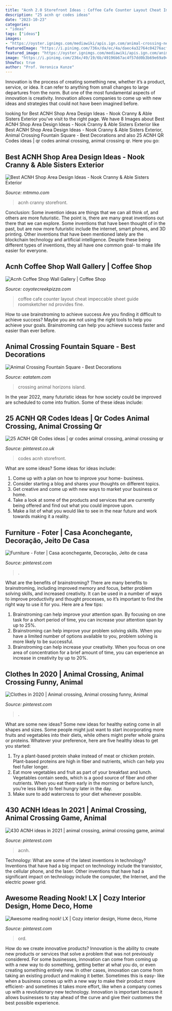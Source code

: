 ```yaml
---
title: "Acnh 2.0 Storefront Ideas : Coffee Cafe Counter Layout Cheat Impeccable Sheet Guide Roomsketcher Nd Provides Fine"
description: "25 acnh qr codes ideas"
date: "2023-10-23"
categories:
- "ideas"
tags: ["ideas"]
images:
- "https://oyster.ignimgs.com/mediawiki/apis.ign.com/animal-crossing-new-horizons/a/ae/ACNH_ShopFlair.jpg?q=width%3D1280"
featuredImage: "https://i.pinimg.com/736x/da/ec/4a/daec4a32764c04276acf4a088da180f3.jpg"
featured_image: "https://oyster.ignimgs.com/mediawiki/apis.ign.com/animal-crossing-new-horizons/a/ae/ACNH_ShopFlair.jpg?q=width%3D1280"
image: "https://i.pinimg.com/236x/49/19/6b/49196b67ac4f57dd0b3b69e69a94a3a7.jpg"
ShowToc: true
author: "Prof. Veronica Kunze"
---
```



Innovation is the process of creating something new, whether it’s a product, service, or idea. It can refer to anything from small changes to large departures from the norm. But one of the most fundamental aspects of innovation is creativity. Innovation allows companies to come up with new ideas and strategies that could not have been imagined before.

	

		
looking for Best ACNH Shop Area Design Ideas - Nook Cranny &amp; Able Sisters Exterior you've visit to the right page. We have 8 Images about Best ACNH Shop Area Design Ideas - Nook Cranny &amp; Able Sisters Exterior like Best ACNH Shop Area Design Ideas - Nook Cranny &amp; Able Sisters Exterior, Animal Crossing Fountain Square - Best Decorations and also 25 ACNH QR Codes ideas | qr codes animal crossing, animal crossing qr. Here you go:
		
    
## Best ACNH Shop Area Design Ideas - Nook Cranny &amp; Able Sisters Exterior

<img loading=lazy src="https://www.mtmmo.com/upload/20210304/6375047514239534415340821.png" onerror="this.onerror=null;this.src='https://tse4.mm.bing.net/th?id=OIP.dd70UCViAwcTWF9cZJ6v4gHaEK&amp;pid=15.1';" alt="Best ACNH Shop Area Design Ideas - Nook Cranny &amp; Able Sisters Exterior">

_Source: mtmmo.com_

>acnh cranny storefront. 

	

Conclusion: Some invention ideas are things that we can all think of, and others are more futuristic. The point is, there are many great inventions out there that we can explore.
Some inventions that have been thought of in the past, but are now more futuristic include the internet, smart phones, and 3D printing. Other inventions that have been mentioned lately are the blockchain technology and artificial intelligence. Despite these being different types of inventions, they all have one common goal- to make life easier for everyone.

    
## Acnh Coffee Shop Wall Gallery | Coffee Shop

<img loading=lazy src="https://impeccabuild.com.au/wp-content/uploads/2020/03/Cafe-Design-Sydney-Coffee-Shop-Design-Cafe-Lighting-ImpeccaBuild--1200x1200.jpg" onerror="this.onerror=null;this.src='https://tse1.mm.bing.net/th?id=OIP.FWaZbKKm_xaHwMacCIC6cAHaHa&amp;pid=15.1';" alt="Acnh Coffee Shop Wall Gallery | Coffee Shop">

_Source: coyotecreekpizza.com_

>coffee cafe counter layout cheat impeccable sheet guide roomsketcher nd provides fine. 

	

How to use brainstroming to achieve success
Are you finding it difficult to achieve success? Maybe you are not using the right tools to help you achieve your goals. Brainstroming can help you achieve success faster and easier than ever before.

    
## Animal Crossing Fountain Square - Best Decorations

<img loading=lazy src="https://oyster.ignimgs.com/mediawiki/apis.ign.com/animal-crossing-new-horizons/a/ae/ACNH_ShopFlair.jpg?q=width%3D1280" onerror="this.onerror=null;this.src='https://tse3.mm.bing.net/th?id=OIP.X-FXj2IRkZRb3fo6pB5WWAHaEK&amp;pid=15.1';" alt="Animal Crossing Fountain Square - Best Decorations">

_Source: eatatem.com_

>crossing animal horizons island. 

	

In the year 2022, many futuristic ideas for how society could be improved are scheduled to come into fruition. Some of these ideas include: 

    
## 25 ACNH QR Codes Ideas | Qr Codes Animal Crossing, Animal Crossing Qr

<img loading=lazy src="https://i.pinimg.com/236x/c1/86/a3/c186a3025b57d7da851e20cb1f469fbf.jpg" onerror="this.onerror=null;this.src='https://tse1.mm.bing.net/th?id=OIP.uyrp_vUTkeWOffgiiQnvSwAAAA&amp;pid=15.1';" alt="25 ACNH QR Codes ideas | qr codes animal crossing, animal crossing qr">

_Source: pinterest.co.uk_

>codes acnh storefront. 

	

What are some ideas?
Some ideas for ideas include:
1. Come up with a plan on how to improve your home- business. 
2. Consider starting a blog and shares your thoughts on different topics. 
3. Get creative and come up with new ways to market your business or home. 
4. Take a look at some of the products and services that are currently being offered and find out what you could improve upon. 
5. Make a list of what you would like to see in the near future and work towards making it a reality. 

    
## Furniture - Foter | Casa Aconchegante, Decoração, Jeito De Casa

<img loading=lazy src="https://i.pinimg.com/originals/c2/23/a6/c223a698832b7d5e9fcce4dd1e5e583a.jpg" onerror="this.onerror=null;this.src='https://tse4.mm.bing.net/th?id=OIP.0YPqozaoZm7PpGBU6ul1HgHaHX&amp;pid=15.1';" alt="Furniture - Foter | Casa aconchegante, Decoração, Jeito de casa">

_Source: pinterest.com_

>. 

	

What are the benefits of brainstroming?
There are many benefits to brainstroming, including improved memory and focus, better problem solving skills, and increased creativity. It can be used in a number of ways to improve productivity and thought processes, so it’s important to find the right way to use it for you. Here are a few tips: 
1. Brainstroming can help improve your attention span. By focusing on one task for a short period of time, you can increase your attention span by up to 25%. 
2. Brainstroming can help improve your problem solving skills. When you have a limited number of options available to you, problem solving is more likely to be successful. 
3. Brainstroming can help increase your creativity. When you focus on one area of concentration for a brief amount of time, you can experience an increase in creativity by up to 20%.

    
## Clothes In 2020 | Animal Crossing, Animal Crossing Funny, Animal

<img loading=lazy src="https://i.pinimg.com/736x/da/ec/4a/daec4a32764c04276acf4a088da180f3.jpg" onerror="this.onerror=null;this.src='https://tse3.mm.bing.net/th?id=OIP.r-Qd43qXG-uLOHfTeQ3rRAHaFq&amp;pid=15.1';" alt="Clothes in 2020 | Animal crossing, Animal crossing funny, Animal">

_Source: pinterest.com_

>. 

	

What are some new ideas?
Some new ideas for healthy eating come in all shapes and sizes. Some people might just want to start incorporating more fruits and vegetables into their diets, while others might prefer whole grains or proteins. Whatever your preference, here are five healthy ideas to get you started: 
1) Try a plant-based protein shake instead of meat or chicken protein. Plant-based proteins are high in fiber and nutrients, which can help you feel fuller longer. 
2) Eat more vegetables and fruit as part of your breakfast and lunch. Vegetables contain seeds, which is a good source of fiber and other nutrients. When you eat them early in the morning or before lunch, you’re less likely to feel hungry later in the day. 
3) Make sure to add watercress to your diet whenever possible.

    
## 430 ACNH Ideas In 2021 | Animal Crossing, Animal Crossing Game, Animal

<img loading=lazy src="https://i.pinimg.com/236x/49/19/6b/49196b67ac4f57dd0b3b69e69a94a3a7.jpg" onerror="this.onerror=null;this.src='https://tse4.mm.bing.net/th?id=OIP.Z1ipG2zwGu74jfht-J8apAAAAA&amp;pid=15.1';" alt="430 ACNH ideas in 2021 | animal crossing, animal crossing game, animal">

_Source: pinterest.com_

>acnh. 

	

Technology: What are some of the latest inventions in technology?
Inventions that have had a big impact on technology include the transistor, the cellular phone, and the laser. Other inventions that have had a significant impact on technology include the computer, the Internet, and the electric power grid.

    
## Awesome Reading Nook! LX | Cozy Interior Design, Home Deco, Home

<img loading=lazy src="https://i.pinimg.com/originals/d1/ac/61/d1ac61b98fa51b5a7e2bbcb3588d360f.jpg" onerror="this.onerror=null;this.src='https://tse4.mm.bing.net/th?id=OIP.Qzv5QYcMLOrlskjYabByZAHaJ5&amp;pid=15.1';" alt="Awesome reading nook! LX | Cozy interior design, Home deco, Home">

_Source: pinterest.com_

>ord. 

	

How do we create innovative products?
Innovation is the ability to create new products or services that solve a problem that was not previously considered. For some businesses, innovation can come from coming up with a new way to do something, getting better at what you do, or even creating something entirely new. In other cases, innovation can come from taking an existing product and making it better. Sometimes this is easy- like when a business comes up with a new way to make their product more efficient- and sometimes it takes more effort, like when a company comes up with a revolutionary new technology. Innovation is important because it allows businesses to stay ahead of the curve and give their customers the best possible experience.

